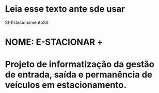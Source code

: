 # Leia esse texto ante sde usar 
SI-EstacionamentoSS
# NOME: E-STACIONAR +
# Projeto de informatização da gestão de entrada, saída e permanência de veículos em estacionamento.

